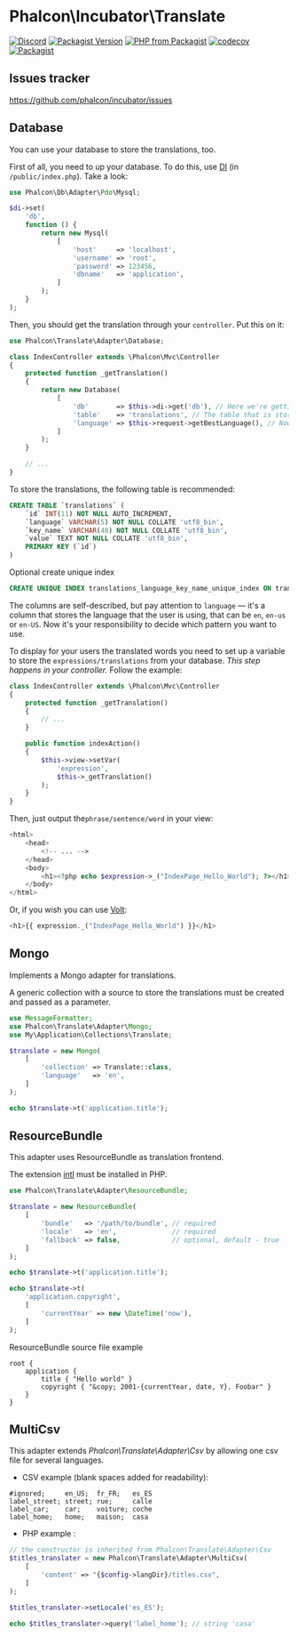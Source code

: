 # Phalcon\Incubator\Translate

[![Discord](https://img.shields.io/discord/310910488152375297?label=Discord)](http://phalcon.link/discord)
[![Packagist Version](https://img.shields.io/packagist/v/phalcon/incubator-translate)](https://packagist.org/packages/phalcon/incubator-translate)
[![PHP from Packagist](https://img.shields.io/packagist/php-v/phalcon/incubator-translate)](https://packagist.org/packages/phalcon/incubator-translate)
[![codecov](https://codecov.io/gh/phalcon/incubator-translate/branch/master/graph/badge.svg)](https://codecov.io/gh/phalcon/incubator-translate)
[![Packagist](https://img.shields.io/packagist/dd/phalcon/incubator-translate)](https://packagist.org/packages/phalcon/incubator-translate/stats)

## Issues tracker

https://github.com/phalcon/incubator/issues

## Database

You can use your database to store the translations, too.

First of all, you need to up your database. To do this, use [DI][1] (in `/public/index.php`). Take a look:

```php
use Phalcon\Db\Adapter\Pdo\Mysql;

$di->set(
    'db',
    function () {
        return new Mysql(
            [
                'host'     => 'localhost',
                'username' => 'root',
                'password' => 123456,
                'dbname'   => 'application',
            ]
        );
    }
);
```

Then, you should get the translation through your `controller`. Put this on it:

```php
use Phalcon\Translate\Adapter\Database;

class IndexController extends \Phalcon\Mvc\Controller
{
    protected function _getTranslation()
    {
        return new Database(
            [
                'db'       => $this->di->get('db'), // Here we're getting the database from DI
                'table'    => 'translations', // The table that is storing the translations
                'language' => $this->request->getBestLanguage(), // Now we're getting the best language for the user
            ]
        );
    }

    // ...
}
```

To store the translations, the following table is recommended:
```sql
CREATE TABLE `translations` (
    `id` INT(11) NOT NULL AUTO_INCREMENT,
    `language` VARCHAR(5) NOT NULL COLLATE 'utf8_bin',
    `key_name` VARCHAR(48) NOT NULL COLLATE 'utf8_bin',
    `value` TEXT NOT NULL COLLATE 'utf8_bin',
    PRIMARY KEY (`id`)
)
```

Optional create unique index
```sql
CREATE UNIQUE INDEX translations_language_key_name_unique_index ON translations (language, key_name);
```

The columns are self-described, but pay attention to `language` — it's a column that stores the language
that the user is using, that can be `en`, `en-us` or `en-US`.
Now it's your responsibility to decide which pattern you want to use.

To display for your users the translated words you need to set up a variable to store the `expressions/translations`
from your database. *This step happens in your controller.* Follow the example:

```php
class IndexController extends \Phalcon\Mvc\Controller
{
    protected function _getTranslation()
    {
        // ...
    }

    public function indexAction()
    {
        $this->view->setVar(
            'expression',
            $this->_getTranslation()
        );
    }
}
```

Then, just output the`phrase/sentence/word` in your view:

```php
<html>
    <head>
        <!-- ... -->
    </head>
    <body>
        <h1><?php echo $expression->_("IndexPage_Hello_World"); ?></h1>
    </body>
</html>
```

Or, if you wish you can use [Volt][2]:
```php
<h1>{{ expression._("IndexPage_Hello_World") }}</h1>
```

## Mongo

Implements a Mongo adapter for translations.

A generic collection with a source to store the translations must be created and passed as a parameter.

```php
use MessageFormatter;
use Phalcon\Translate\Adapter\Mongo;
use My\Application\Collections\Translate;

$translate = new Mongo(
    [
        'collection' => Translate::class,
        'language'   => 'en',
    ]
);

echo $translate->t('application.title');
```


## ResourceBundle

This adapter uses ResourceBundle as translation frontend.

The extension [intl][3] must be installed in PHP.

```php
use Phalcon\Translate\Adapter\ResourceBundle;

$translate = new ResourceBundle(
    [
        'bundle'   => '/path/to/bundle', // required
        'locale'   => 'en',              // required
        'fallback' => false,             // optional, default - true
    ]
);

echo $translate->t('application.title');

echo $translate->t(
    'application.copyright',
    [
        'currentYear' => new \DateTime('now'),
    ]
);
```

ResourceBundle source file example

```
root {
    application {
        title { "Hello world" }
        copyright { "&copy; 2001-{currentYear, date, Y}. Foobar" }
    }
}
```

[1]: http://docs.phalconphp.com/en/latest/api/Phalcon_DI.html
[2]: http://docs.phalconphp.com/en/latest/reference/volt.html
[3]: http://php.net/manual/en/book.intl.php

## MultiCsv

This adapter extends *Phalcon\Translate\Adapter\Csv* by allowing one csv file for several languages.

* CSV example (blank spaces added for readability):
```csv
#ignored;     en_US;  fr_FR;   es_ES
label_street; street; rue;     calle
label_car;    car;    voiture; coche
label_home;   home;   maison;  casa
```
* PHP example :
```php
// the constructor is inherited from Phalcon\Translate\Adapter\Csv
$titles_translater = new Phalcon\Translate\Adapter\MultiCsv(
    [
        'content' => "{$config->langDir}/titles.csv",
    ]
);

$titles_translater->setLocale('es_ES');

echo $titles_translater->query('label_home'); // string 'casa'
